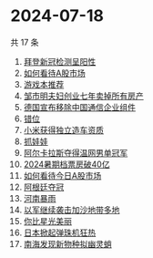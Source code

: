 # 2024-07-18

共 17 条

<!-- BEGIN -->
<!-- 最后更新时间 Thu Jul 18 2024 22:12:22 GMT+0800 (China Standard Time) -->

1. [拜登新冠检测呈阳性](https://www.zhihu.com/search?q=拜登新冠检测呈阳性)
1. [如何看待A股市场](https://www.zhihu.com/search?q=如何看待A股市场)
1. [游戏本推荐](https://www.zhihu.com/search?q=游戏本推荐)
1. [邹市明夫妇创业七年卖掉所有房产](https://www.zhihu.com/search?q=邹市明夫妇创业七年卖掉所有房产)
1. [德国宣布移除中国通信企业组件](https://www.zhihu.com/search?q=德国宣布移除中国通信企业组件)
1. [错位](https://www.zhihu.com/search?q=错位)
1. [小米获得独立造车资质](https://www.zhihu.com/search?q=小米获得独立造车资质)
1. [抓娃娃](https://www.zhihu.com/search?q=抓娃娃)
1. [阿尔卡拉斯夺得温网男单冠军](https://www.zhihu.com/search?q=阿尔卡拉斯夺得温网男单冠军)
1. [2024暑期档票房破40亿](https://www.zhihu.com/search?q=2024暑期档票房破40亿)
1. [如何看待今日A股市场](https://www.zhihu.com/search?q=如何看待今日A股市场)
1. [阿根廷夺冠](https://www.zhihu.com/search?q=阿根廷夺冠)
1. [河南暴雨](https://www.zhihu.com/search?q=河南暴雨)
1. [以军继续袭击加沙地带多地](https://www.zhihu.com/search?q=以军继续袭击加沙地带多地)
1. [你比星光美丽](https://www.zhihu.com/search?q=你比星光美丽)
1. [日本掀起弹珠机狂热](https://www.zhihu.com/search?q=日本掀起弹珠机狂热)
1. [南海发现新物种拟幽灵蛸](https://www.zhihu.com/search?q=南海发现新物种拟幽灵蛸)

<!-- END -->
